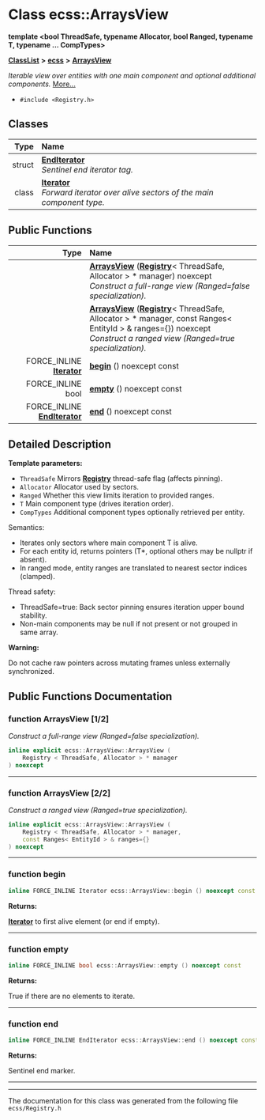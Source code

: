 

# Class ecss::ArraysView

**template &lt;bool ThreadSafe, typename Allocator, bool Ranged, typename T, typename ... CompTypes&gt;**



[**ClassList**](annotated.md) **>** [**ecss**](namespaceecss.md) **>** [**ArraysView**](classecss_1_1ArraysView.md)



_Iterable view over entities with one main component and optional additional components._ [More...](#detailed-description)

* `#include <Registry.h>`















## Classes

| Type | Name |
| ---: | :--- |
| struct | [**EndIterator**](structecss_1_1ArraysView_1_1EndIterator.md) <br>_Sentinel end iterator tag._  |
| class | [**Iterator**](classecss_1_1ArraysView_1_1Iterator.md) <br>_Forward iterator over alive sectors of the main component type._  |






















## Public Functions

| Type | Name |
| ---: | :--- |
|   | [**ArraysView**](#function-arraysview-12) ([**Registry**](classecss_1_1Registry.md)&lt; ThreadSafe, Allocator &gt; \* manager) noexcept<br>_Construct a full-range view (Ranged=false specialization)._  |
|   | [**ArraysView**](#function-arraysview-22) ([**Registry**](classecss_1_1Registry.md)&lt; ThreadSafe, Allocator &gt; \* manager, const Ranges&lt; EntityId &gt; & ranges={}) noexcept<br>_Construct a ranged view (Ranged=true specialization)._  |
|  FORCE\_INLINE [**Iterator**](classecss_1_1ArraysView_1_1Iterator.md) | [**begin**](#function-begin) () noexcept const<br> |
|  FORCE\_INLINE bool | [**empty**](#function-empty) () noexcept const<br> |
|  FORCE\_INLINE [**EndIterator**](structecss_1_1ArraysView_1_1EndIterator.md) | [**end**](#function-end) () noexcept const<br> |




























## Detailed Description




**Template parameters:**


* `ThreadSafe` Mirrors [**Registry**](classecss_1_1Registry.md) thread-safe flag (affects pinning). 
* `Allocator` Allocator used by sectors. 
* `Ranged` Whether this view limits iteration to provided ranges. 
* `T` Main component type (drives iteration order). 
* `CompTypes` Additional component types optionally retrieved per entity.

Semantics:
* Iterates only sectors where main component T is alive.
* For each entity id, returns pointers (T\*, optional others may be nullptr if absent).
* In ranged mode, entity ranges are translated to nearest sector indices (clamped).




Thread safety:
* ThreadSafe=true: Back sector pinning ensures iteration upper bound stability.
* Non-main components may be null if not present or not grouped in same array.






**Warning:**

Do not cache raw pointers across mutating frames unless externally synchronized. 





    
## Public Functions Documentation




### function ArraysView [1/2]

_Construct a full-range view (Ranged=false specialization)._ 
```C++
inline explicit ecss::ArraysView::ArraysView (
    Registry < ThreadSafe, Allocator > * manager
) noexcept
```




<hr>



### function ArraysView [2/2]

_Construct a ranged view (Ranged=true specialization)._ 
```C++
inline explicit ecss::ArraysView::ArraysView (
    Registry < ThreadSafe, Allocator > * manager,
    const Ranges< EntityId > & ranges={}
) noexcept
```




<hr>



### function begin 

```C++
inline FORCE_INLINE Iterator ecss::ArraysView::begin () noexcept const
```





**Returns:**

[**Iterator**](classecss_1_1ArraysView_1_1Iterator.md) to first alive element (or end if empty). 





        

<hr>



### function empty 

```C++
inline FORCE_INLINE bool ecss::ArraysView::empty () noexcept const
```





**Returns:**

True if there are no elements to iterate. 





        

<hr>



### function end 

```C++
inline FORCE_INLINE EndIterator ecss::ArraysView::end () noexcept const
```





**Returns:**

Sentinel end marker. 





        

<hr>

------------------------------
The documentation for this class was generated from the following file `ecss/Registry.h`

